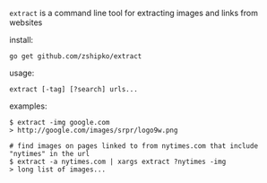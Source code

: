 `extract` is a command line tool for extracting images and links from websites

install:

    go get github.com/zshipko/extract

usage:

    extract [-tag] [?search] urls...

examples:

    $ extract -img google.com
    > http://google.com/images/srpr/logo9w.png

    # find images on pages linked to from nytimes.com that include "nytimes" in the url
    $ extract -a nytimes.com | xargs extract ?nytimes -img
    > long list of images...

